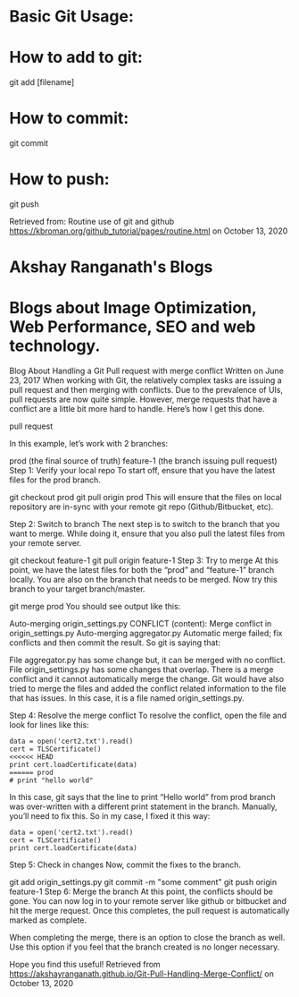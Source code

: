# Basic Git Usage:

# How to add to git:
git add [filename]  

# How to commit:
git commit

# How to push:
git push

Retrieved from: Routine use of git and github
https://kbroman.org/github_tutorial/pages/routine.html
on October 13, 2020

# Akshay Ranganath's Blogs
# Blogs about Image Optimization, Web Performance, SEO and web technology.

Blog About
Handling a Git Pull request with merge conflict
Written on June 23, 2017
When working with Git, the relatively complex tasks are issuing a pull request and then merging with conflicts. Due to the prevalence of UIs, pull requests are now quite simple. However, merge requests that have a conflict are a little bit more hard to handle. Here’s how I get this done.

pull request

In this example, let’s work with 2 branches:

prod (the final source of truth)
feature-1 (the branch issuing pull request)
Step 1: Verify your local repo
To start off, ensure that you have the latest files for the prod branch.

git checkout prod
git pull origin prod
This will ensure that the files on local repository are in-sync with your remote git repo (Github/Bitbucket, etc).

Step 2: Switch to branch
The next step is to switch to the branch that you want to merge. While doing it, ensure that you also pull the latest files from your remote server.

git checkout feature-1
git pull origin feature-1
Step 3: Try to merge
At this point, we have the latest files for both the “prod” and “feature-1” branch locally. You are also on the branch that needs to be merged. Now try this branch to your target branch/master.

git merge prod
You should see output like this:

Auto-merging origin_settings.py
CONFLICT (content): Merge conflict in origin_settings.py
Auto-merging aggregator.py
Automatic merge failed; fix conflicts and then commit the result.
So git is saying that:

File aggregator.py has some change but, it can be merged with no conflict.
File origin_settings.py has some changes that overlap. There is a merge conflict and it cannot automatically merge the change.
Git would have also tried to merge the files and added the conflict related information to the file that has issues. In this case, it is a file named origin_settings.py.

Step 4: Resolve the merge conflict
To resolve the conflict, open the file and look for lines like this:

	data = open('cert2.txt').read()
	cert = TLSCertificate()
	<<<<<< HEAD
	print cert.loadCertificate(data)
	====== prod
	# print "hello world"
In this case, git says that the line to print “Hello world” from prod branch was over-written with a different print statement in the branch. Manually, you’ll need to fix this. So in my case, I fixed it this way:

	data = open('cert2.txt').read()
	cert = TLSCertificate()	
	print cert.loadCertificate(data)	
Step 5: Check in changes
Now, commit the fixes to the branch.

git add origin_settings.py
git commit -m "some comment"
git push origin feature-1
Step 6: Merge the branch
At this point, the conflicts should be gone. You can now log in to your remote server like github or bitbucket and hit the merge request. Once this completes, the pull request is automatically marked as complete.

When completing the merge, there is an option to close the branch as well. Use this option if you feel that the branch created is no longer necessary.

Hope you find this useful!
Retrieved from https://akshayranganath.github.io/Git-Pull-Handling-Merge-Conflict/
on October 13, 2020